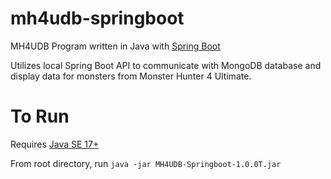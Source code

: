 # mh4udb-springboot
MH4UDB Program written in Java with [Spring Boot](https://spring.io/projects/spring-boot)

Utilizes local Spring Boot API to communicate with MongoDB database and display data for monsters from Monster Hunter 4 Ultimate.

# To Run

Requires [Java SE 17+](https://www.oracle.com/java/technologies/downloads/)

From root directory, run `java -jar MH4UDB-Springboot-1.0.0T.jar`
